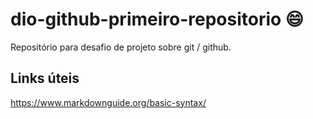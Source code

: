 # dio-github-primeiro-repositorio :smile:

Repositório para desafio de projeto sobre git / github.

## Links úteis
https://www.markdownguide.org/basic-syntax/
